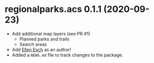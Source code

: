 # regionalparks.acs 0.1.1 (2020-09-23)

* Add additional map layers (see PR #1)
  - Planned parks and trails
  - Search areas
* Add [Ellen Esch](https://github.com/ehesch) as an author!
* Added a `NEWS.md` file to track changes to the package.
